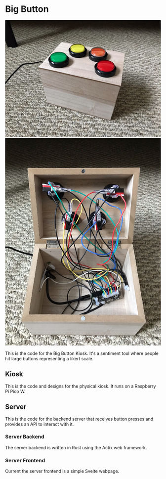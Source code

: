 # Big Button

![Picture of the Big Button Kiosk](images/image3.jpeg)
![Picture of the Big Button Kiosk's wiring](images/image1.jpeg)

This is the code for the Big Button Kiosk. It's a sentiment tool where people hit large buttons representing a likert scale.

## Kiosk

This is the code and designs for the physical kiosk. It runs on a Raspberry Pi Pico W.

## Server

This is the code for the backend server that receives button presses and provides an API to interact with it.

### Server Backend

The server backend is written in Rust using the Actix web framework.

### Server Frontend

Current the server frontend is a simple Svelte webpage.